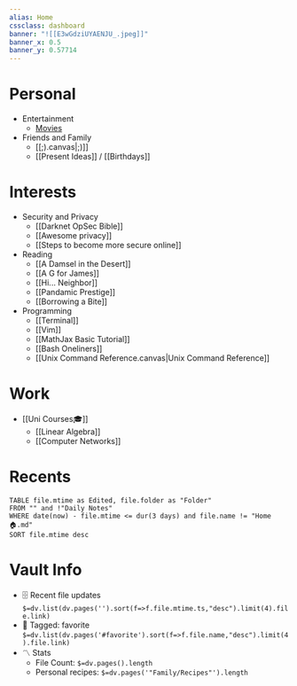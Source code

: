 ```yaml
---
alias: Home
cssclass: dashboard
banner: "![[E3wGdziUYAENJU_.jpeg]]"
banner_x: 0.5
banner_y: 0.57714
---
```


# Personal
- Entertainment
	- [Movies](obsidian://open?vault=Media%20Database%20Vault&file=Movies)
- Friends and Family
	- [[;).canvas|;)]]
	- [[Present Ideas]] / [[Birthdays]]

# Interests
- Security and Privacy
	- [[Darknet OpSec Bible]]
	- [[Awesome privacy]]
	- [[Steps to become more secure online]]
- Reading
	- [[A Damsel in the Desert]]
	- [[A G for James]]
	- [[Hi... Neighbor]]
	- [[Pandamic Prestige]]
	- [[Borrowing a Bite]]
- Programming
	- [[Terminal]]
	- [[Vim]]
	- [[MathJax Basic Tutorial]]
	- [[Bash Oneliners]]
	- [[Unix Command Reference.canvas|Unix Command Reference]]
# Work
- [[Uni Courses🎓]]
	- [[Linear Algebra]]
	- [[Computer Networks]]

# Recents
```dataview
TABLE file.mtime as Edited, file.folder as "Folder"
FROM "" and !"Daily Notes"
WHERE date(now) - file.mtime <= dur(3 days) and file.name != "Home🏠.md" 
SORT file.mtime desc
```

# Vault Info
- 🗄️ Recent file updates
 `$=dv.list(dv.pages('').sort(f=>f.file.mtime.ts,"desc").limit(4).file.link)`
- 🔖 Tagged:  favorite 
 `$=dv.list(dv.pages('#favorite').sort(f=>f.file.name,"desc").limit(4).file.link)`
- 〽️ Stats
	-  File Count: `$=dv.pages().length`
	-  Personal recipes: `$=dv.pages('"Family/Recipes"').length`
